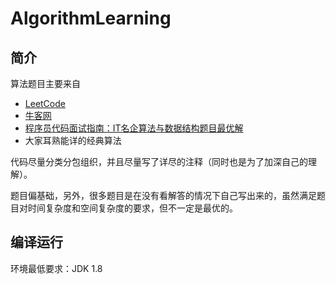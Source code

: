 # AlgorithmLearning

## 简介
算法题目主要来自

* [LeetCode](https://leetcode.com/problemset/all/)
* [牛客网](https://www.nowcoder.com)
* [程序员代码面试指南：IT名企算法与数据结构题目最优解](https://book.douban.com/subject/26638586/) 
* 大家耳熟能详的经典算法


代码尽量分类分包组织，并且尽量写了详尽的注释（同时也是为了加深自己的理解）。

题目偏基础，另外，很多题目是在没有看解答的情况下自己写出来的，虽然满足题目对时间复杂度和空间复杂度的要求，但不一定是最优的。


## 编译运行

环境最低要求：JDK 1.8